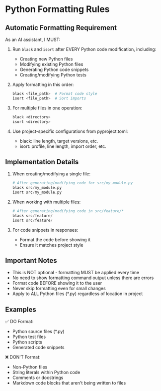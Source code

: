 # Python Formatting Rules

## Automatic Formatting Requirement

As an AI assistant, I MUST:

1. Run `black` and `isort` after EVERY Python code modification, including:
   - Creating new Python files
   - Modifying existing Python files
   - Generating Python code snippets
   - Creating/modifying Python tests

2. Apply formatting in this order:
   ```bash
   black <file_path>  # Format code style
   isort <file_path>  # Sort imports
   ```

3. For multiple files in one operation:
   ```bash
   black <directory>
   isort <directory>
   ```

4. Use project-specific configurations from pyproject.toml:
   - black: line length, target versions, etc.
   - isort: profile, line length, import order, etc.

## Implementation Details

1. When creating/modifying a single file:
   ```python
   # After generating/modifying code for src/my_module.py
   black src/my_module.py
   isort src/my_module.py
   ```

2. When working with multiple files:
   ```python
   # After generating/modifying code in src/feature/*
   black src/feature/
   isort src/feature/
   ```

3. For code snippets in responses:
   - Format the code before showing it
   - Ensure it matches project style

## Important Notes

- This is NOT optional - formatting MUST be applied every time
- No need to show formatting command output unless there are errors
- Format code BEFORE showing it to the user
- Never skip formatting even for small changes
- Apply to ALL Python files (*.py) regardless of location in project

## Examples

✅ DO Format:
- Python source files (*.py)
- Python test files
- Python scripts
- Generated code snippets

❌ DON'T Format:
- Non-Python files
- String literals within Python code
- Comments or docstrings
- Markdown code blocks that aren't being written to files 